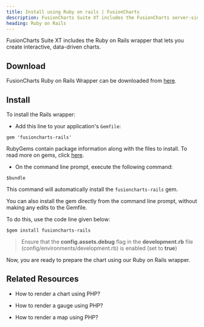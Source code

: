 ```yaml
---
title: Install using Ruby on rails | FusionCharts
description: FusionCharts Suite XT includes the FusionCharts server-side RoR wrapper that lets you create interactive, data-driven charts.
heading: Ruby on Rails
---
```


FusionCharts Suite XT includes the Ruby on Rails wrapper that lets you create interactive, data-driven charts.

## Download

FusionCharts Ruby on Rails Wrapper can be downloaded from [here](https://www.fusioncharts.com/ruby-on-rails-charts/).

## Install

To install the Rails wrapper:

* Add this line to your application's `Gemfile`:

```
gem 'fusioncharts-rails'

```
RubyGems contain package information along with the files to install. To read more on gems, click [here](https://rubygems.org/gems/fusioncharts-rails).

* On the command line prompt, execute the following command:

```
$bundle

```
This command will automatically install the `fusioncharts-rails` gem.

You can also install the gem directly from the command line prompt, without making any edits to the Gemfile.

To do this, use the code line given below:

```
$gem install fusioncharts-rails

```
> Ensure that the **config.assets.debug** flag in the **development.rb** file (config/environments/development.rb) is enabled (set to **true**)

Now, you are ready to prepare the chart using our  Ruby on Rails wrapper.

## Related Resources

* How to render a chart using PHP?

* How to render a gauge using PHP?

* How to render a map using PHP?